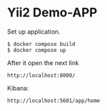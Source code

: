 # Yii2 Demo-APP

Set up application.

```
$ docker compose build
$ docker compose up
```
After it open the next link
```
http://localhost:8000/
```
Kibana:
```
http://localhost:5601/app/home
```
